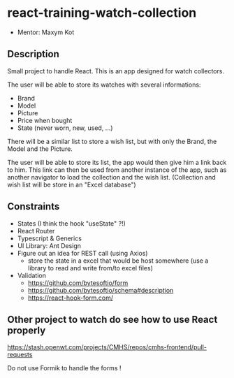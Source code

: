 # react-training-watch-collection

- Mentor: Maxym Kot

## Description

Small project to handle React. This is an app designed for watch collectors.

The user will be able to store its watches with several informations:

- Brand
- Model
- Picture
- Price when bought
- State (never worn, new, used, ...)

There will be a similar list to store a wish list, but with only the Brand, the Model and the Picture.

The user will be able to store its list, the app would then give him a link back to him. 
This link can then be used from another instance of the app, such as another navigator to load the collection and the wish list.
(Collection and wish list will be store in an "Excel database")

## Constraints

- States (I think the hook "useState" ?!)
- React Router
- Typescript & Generics
- UI Library: Ant Design
- Figure out an idea for REST call (using Axios)
  - store the state in a excel that would be host somewhere (use a library to read and write from/to excel files)
- Validation
  - https://github.com/bytesoftio/form
  - https://github.com/bytesoftio/schema#description
  - https://react-hook-form.com/

## Other project to watch do see how to use React properly

https://stash.openwt.com/projects/CMHS/repos/cmhs-frontend/pull-requests

Do not use Formik to handle the forms !

